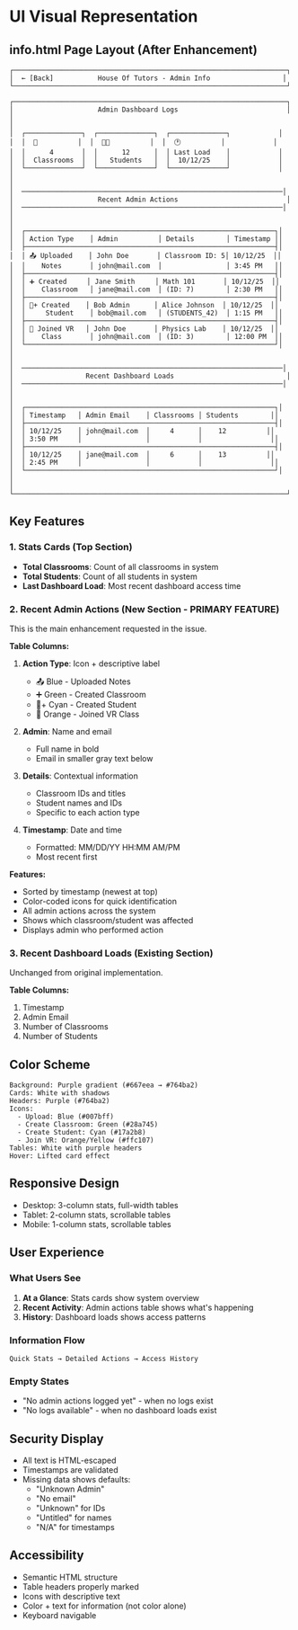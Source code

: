 # UI Visual Representation

## info.html Page Layout (After Enhancement)

```
┌────────────────────────────────────────────────────────────────────┐
│  ← [Back]           House Of Tutors - Admin Info                  │
└────────────────────────────────────────────────────────────────────┘

┌────────────────────────────────────────────────────────────────────┐
│                     Admin Dashboard Logs                           │
│                                                                     │
│  ┌──────────────┐  ┌──────────────┐  ┌──────────────┐            │
│  │  🏫          │  │  👨‍🎓          │  │  🕐          │            │
│  │      4       │  │      12      │  │ Last Load    │            │
│  │  Classrooms  │  │   Students   │  │  10/12/25    │            │
│  └──────────────┘  └──────────────┘  └──────────────┘            │
│                                                                     │
│  ─────────────────────────────────────────────────────────────────│
│                     Recent Admin Actions                           │
│  ─────────────────────────────────────────────────────────────────│
│                                                                     │
│  ┌──────────────────────────────────────────────────────────────┐│
│  │ Action Type    │ Admin          │ Details        │ Timestamp ││
│  ├──────────────────────────────────────────────────────────────┤│
│  │ 📤 Uploaded    │ John Doe       │ Classroom ID: 5│ 10/12/25  ││
│  │    Notes       │ john@mail.com  │                │ 3:45 PM   ││
│  ├──────────────────────────────────────────────────────────────┤│
│  │ ➕ Created     │ Jane Smith     │ Math 101       │ 10/12/25  ││
│  │    Classroom   │ jane@mail.com  │ (ID: 7)        │ 2:30 PM   ││
│  ├──────────────────────────────────────────────────────────────┤│
│  │ 👤+ Created    │ Bob Admin      │ Alice Johnson  │ 10/12/25  ││
│  │     Student    │ bob@mail.com   │ (STUDENTS_42)  │ 1:15 PM   ││
│  ├──────────────────────────────────────────────────────────────┤│
│  │ 🥽 Joined VR   │ John Doe       │ Physics Lab    │ 10/12/25  ││
│  │    Class       │ john@mail.com  │ (ID: 3)        │ 12:00 PM  ││
│  └──────────────────────────────────────────────────────────────┘│
│                                                                     │
│  ─────────────────────────────────────────────────────────────────│
│                  Recent Dashboard Loads                            │
│  ─────────────────────────────────────────────────────────────────│
│                                                                     │
│  ┌──────────────────────────────────────────────────────────────┐│
│  │ Timestamp   │ Admin Email    │ Classrooms │ Students        ││
│  ├──────────────────────────────────────────────────────────────┤│
│  │ 10/12/25    │ john@mail.com  │     4      │    12          ││
│  │ 3:50 PM     │                │            │                 ││
│  ├──────────────────────────────────────────────────────────────┤│
│  │ 10/12/25    │ jane@mail.com  │     6      │    13          ││
│  │ 2:45 PM     │                │            │                 ││
│  └──────────────────────────────────────────────────────────────┘│
│                                                                     │
└────────────────────────────────────────────────────────────────────┘
```

## Key Features

### 1. Stats Cards (Top Section)
- **Total Classrooms**: Count of all classrooms in system
- **Total Students**: Count of all students in system  
- **Last Dashboard Load**: Most recent dashboard access time

### 2. Recent Admin Actions (New Section - PRIMARY FEATURE)
This is the main enhancement requested in the issue.

**Table Columns:**
1. **Action Type**: Icon + descriptive label
   - 📤 Blue - Uploaded Notes
   - ➕ Green - Created Classroom
   - 👤+ Cyan - Created Student
   - 🥽 Orange - Joined VR Class

2. **Admin**: Name and email
   - Full name in bold
   - Email in smaller gray text below

3. **Details**: Contextual information
   - Classroom IDs and titles
   - Student names and IDs
   - Specific to each action type

4. **Timestamp**: Date and time
   - Formatted: MM/DD/YY HH:MM AM/PM
   - Most recent first

**Features:**
- Sorted by timestamp (newest at top)
- Color-coded icons for quick identification
- All admin actions across the system
- Shows which classroom/student was affected
- Displays admin who performed action

### 3. Recent Dashboard Loads (Existing Section)
Unchanged from original implementation.

**Table Columns:**
1. Timestamp
2. Admin Email
3. Number of Classrooms
4. Number of Students

## Color Scheme

```
Background: Purple gradient (#667eea → #764ba2)
Cards: White with shadows
Headers: Purple (#764ba2)
Icons: 
  - Upload: Blue (#007bff)
  - Create Classroom: Green (#28a745)
  - Create Student: Cyan (#17a2b8)
  - Join VR: Orange/Yellow (#ffc107)
Tables: White with purple headers
Hover: Lifted card effect
```

## Responsive Design

- Desktop: 3-column stats, full-width tables
- Tablet: 2-column stats, scrollable tables
- Mobile: 1-column stats, scrollable tables

## User Experience

### What Users See
1. **At a Glance**: Stats cards show system overview
2. **Recent Activity**: Admin actions table shows what's happening
3. **History**: Dashboard loads shows access patterns

### Information Flow
```
Quick Stats → Detailed Actions → Access History
```

### Empty States
- "No admin actions logged yet" - when no logs exist
- "No logs available" - when no dashboard loads exist

## Security Display
- All text is HTML-escaped
- Timestamps are validated
- Missing data shows defaults:
  - "Unknown Admin"
  - "No email"
  - "Unknown" for IDs
  - "Untitled" for names
  - "N/A" for timestamps

## Accessibility
- Semantic HTML structure
- Table headers properly marked
- Icons with descriptive text
- Color + text for information (not color alone)
- Keyboard navigable
